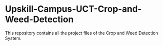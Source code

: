 # Upskill-Campus-UCT-Crop-and-Weed-Detection
This repository contains all the project files of the Crop and Weed Detection System.
